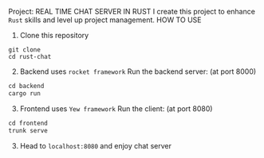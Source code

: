 Project: REAL TIME CHAT SERVER IN RUST
I create this project to enhance `Rust` skills and level up project management.
HOW TO USE
1. Clone this repository
``` 
git clone 
cd rust-chat
```

2. Backend uses `rocket framework`
Run the backend server: (at port 8000) 
  ```rust
cd backend
cargo run
  ```
3. Frontend uses `Yew framework` 
Run the client: (at port 8080)
```rust
cd frontend
trunk serve
```
3) Head to `localhost:8080` and enjoy chat server
